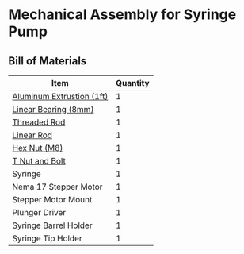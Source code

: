 # Mechanical Assembly for Syringe Pump

## Bill of Materials

Item         | Quantity
------------ | -------------
[Aluminum Extrustion (1ft)](https://www.mcmaster.com/47065T107-47065T418/) | 1
[Linear Bearing (8mm)](https://www.mcmaster.com/61205K75/) | 1
[Threaded Rod](https://www.mcmaster.com/1078N32/) | 1
[Linear Rod](https://www.mcmaster.com/6112K44/) | 1
[Hex Nut (M8)](https://www.mcmaster.com/90592A022/) | 1
[T Nut and Bolt](https://www.mcmaster.com/47065T139/) | 1
Syringe | 1
Nema 17 Stepper Motor | 1
Stepper Motor Mount | 1
Plunger Driver | 1
Syringe Barrel Holder | 1
Syringe Tip Holder | 1
